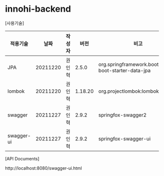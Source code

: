 # innohi-backend

[사용기술]

적용기술|날짜|작성자|버전|비고|
|---|------|---|--|-----|
JPA|20211220|권인혁|2.5.0|org.springframework.boot:spring-boot-starter-data-jpa|
lombok|20211220|권인혁|1.18.20|org.projectlombok:lombok|
swagger|20211227|권인혁|2.9.2|springfox-swagger2|
swagger-ui|20211227|권인혁|2.9.2|springfox-swagger-ui|

[API Documents]

http://localhost:8080/swagger-ui.html
